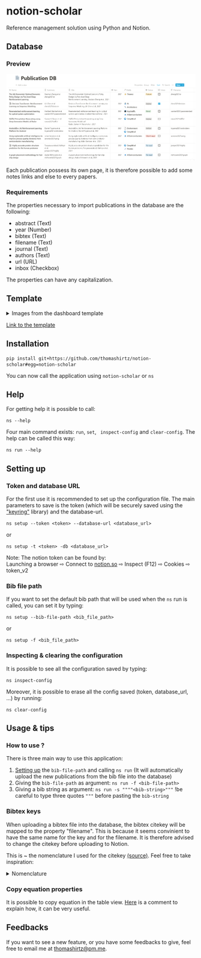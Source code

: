# notion-scholar

Reference management solution using Python and Notion. 

## Database 

### Preview

![publication-database](images/notion-scholar-0-database.png)

Each publication possess its own page, it is therefore possible to add some notes links and else to every papers.
### Requirements

The properties necessary to import publications in the database are the following:
* abstract (Text)
* year (Number)
* bibtex (Text)
* filename (Text)
* journal (Text)
* authors (Text)
* url (URL)
* inbox (Checkbox)  

The properties can have any capitalization.

## Template 

<details><summary>Images from the dashboard template</summary>
  
### Preview
![inbox](images/notion-scholar-1-inbox.png)
![fields](images/notion-scholar-2-fields.png)
![by-status](images/notion-scholar-3-by-status.png)
![by-field](images/notion-scholar-4-by-field.png)  
![by-filename](images/notion-scholar-5-by-filename.png)  
### Field page  
![field-page](images/notion-scholar-6-field-page.png)

</details>

[Link to the template](https://thomashirtz.notion.site/notion-scholar-a212906553b34a03bcb81c89837cedf6)


## Installation

```
pip install git+https://github.com/thomashirtz/notion-scholar#egg=notion-scholar
```
You can now call the application using `notion-scholar` or `ns`

## Help

For getting help it is possible to call:
```
ns --help
```

Four main command exists: `run`, `set`, ` inspect-config` and `clear-config`. The help can be called this way:
```
ns run --help
```

## Setting up 

### Token and database URL
For the first use it is recommended to set up the configuration file. The main parameters to save is the token (which will be securely saved using the ["keyring"](https://pypi.org/project/keyring/) library) and the database-url.
```
ns setup --token <token> --database-url <database_url>
```
or
```
ns setup -t <token> -db <database_url>
```
Note: The notion token can be found by:   
Launching a browser ⇨ Connect to [notion.so](https://www.notion.so/) ⇨ Inspect (F12) ⇨ Cookies ⇨ token_v2


### Bib file path
If you want to set the default bib path that will be used when the `ns` run is called, you can set it by typing:
```
ns setup --bib-file-path <bib_file_path>
```
or
```
ns setup -f <bib_file_path>
```

### Inspecting & clearing the configuration

It is possible to see all the configuration saved by typing:
```
ns inspect-config
```
Moreover, it is possible to erase all the config saved (token, database_url, ...) by running:
```
ns clear-config
```

## Usage & tips

### How to use ?

There is three main way to use this application:

1. [Setting up](#bib-file-path) the `bib-file-path` and calling `ns run` (It will automatically upload the new publications from the bib file into the database)
2. Giving the `bib-file-path` as argument: `ns run -f <bib-file-path>`
3. Giving a bib string as argument: `ns run -s """"<bib-string>"""` !be careful to type three quotes `"""` before pasting the `bib-string`

### Bibtex keys

When uploading a bibtex file into the database, the bibtex citekey will be mapped to the property "filename". This is because it seems convinient to have the same name for the key and for the filename. It is therefore advised to change the citekey before uploading to Notion.

This is ~ the nomenclature I used for the citekey [(source)](https://academia.stackexchange.com/a/139742). Feel free to take inspiration:

<details><summary>Nomenclature</summary>

`aaaayyyyxxxx.pdf`

**Where:**  
- `aaaa`: Name of the first author (variable length)
- `yyyy`: Year of publication (fixed length)
- `xxxx`: First word of title, minus articles and other small words (variable length)

**For example:**  
Attention Is All You Need, Ashish Vaswani et al., 2017

**Would give:**  
`vaswani2017attention.pdf`

If two paper publish the same year, with the same beginning of the word, I add a `1` and `2` depending on which one was first release.

For example:  
- Soft Actor-Critic Algorithms and Applications, Tuomas Haarnoja et al., 2018
  `haarnoja2018soft1.pdf`
- Soft Actor-Critic: Off-Policy Maximum Entropy Deep Reinforcement Learning with a Stochastic Actor, Tuomas Haarnoja et al., 2018
  `haarnoja2018soft2.pdf`

</details>
    
### Copy equation properties

It is possible to copy equation in the table view. [Here](https://www.reddit.com/r/Notion/comments/erdtad/comment/ff4zefs/?utm_source=share&utm_medium=web2x&context=3) is a comment to explain how, it can be very useful.

## Feedbacks

If you want to see a new feature, or you have some feedbacks to give, feel free to email me at [thomashirtz@pm.me](mailto:thomashirtz@pm.me).

